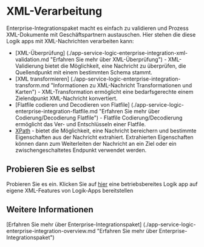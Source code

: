 <properties 
    pageTitle="Übersicht über die XML-Verarbeitung in der Enterprise-Integrationspaket | Microsoft Azure App Service | Microsoft Azure" 
    description="Informationen Sie zum Verarbeiten und XML-Nachrichten apps Integrationspaket Enterprise und Logik validieren" 
    services="logic-apps" 
    documentationCenter=".net,nodejs,java"
    authors="msftman" 
    manager="erikre" 
    editor="cgronlun"/>

<tags 
    ms.service="logic-apps" 
    ms.workload="integration" 
    ms.tgt_pltfrm="na" 
    ms.devlang="na" 
    ms.topic="article" 
    ms.date="07/07/2016" 
    ms.author="deonhe"/>


# <a name="xml-processing"></a>XML-Verarbeitung

Enterprise-Integrationspaket macht es einfach zu validieren und Prozess XML-Dokumente mit Geschäftspartnern austauschen. Hier stehen die diese Logik apps mit XML-Nachrichten verarbeiten kann:  

- [XML-Überprüfung] (./app-service-logic-enterprise-integration-xml-validation.md "Erfahren Sie mehr über XML-Überprüfung") - XML-Validierung bietet die Möglichkeit, eine Nachricht zu überprüfen, die Quellendpunkt mit einem bestimmten Schema stammt.
- [XML transformieren] (./app-service-logic-enterprise-integration-transform.md "Informationen zu XML-Nachricht Transformationen und Karten") - XML-Transformation ermöglicht eine bedarfsgerechte einem Zielendpunkt XML-Nachricht konvertiert.   
- [Flatfile codieren und Decodieren von Flatfile] (./app-service-logic-enterprise-integration-flatfile.md "Erfahren Sie mehr über Codierung/Decodierung Flatfile") - Flatfile Codierung/Decodierung ermöglicht das Ver- und Entschlüsseln einer Flatfile. 
- [XPath](https://msdn.microsoft.com/library/mt643789.aspx) - bietet die Möglichkeit, eine Nachricht bereichern und bestimmte Eigenschaften aus der Nachricht extrahiert. Extrahierten Eigenschaften können dann zum Weiterleiten der Nachricht an ein Ziel oder ein zwischengeschaltetes Endpunkt verwendet werden.    

## <a name="try-it-for-yourself"></a>Probieren Sie es selbst

Probieren Sie es ein. Klicken Sie auf [hier](https://github.com/Azure/azure-quickstart-templates/tree/master/201-logic-app-veter-pipeline) eine betriebsbereites Logik app auf eigene XML-Features von Logik-Apps bereitstellen 

## <a name="learn-more"></a>Weitere Informationen

[Erfahren Sie mehr über Enterprise-Integrationspaket] (./app-service-logic-enterprise-integration-overview.md "Erfahren Sie mehr über Enterprise-Integrationspaket")  

